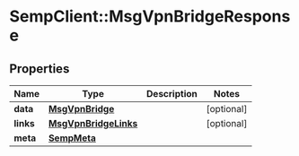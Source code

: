 # SempClient::MsgVpnBridgeResponse

## Properties
Name | Type | Description | Notes
------------ | ------------- | ------------- | -------------
**data** | [**MsgVpnBridge**](MsgVpnBridge.md) |  | [optional] 
**links** | [**MsgVpnBridgeLinks**](MsgVpnBridgeLinks.md) |  | [optional] 
**meta** | [**SempMeta**](SempMeta.md) |  | 


